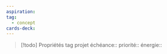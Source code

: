 ```yaml
---
aspiration: 
tag:
  - concept
cards-deck: 
---
```

> [!todo] Propriétés
> tag projet
> échéance:: 
> priorité:: 
> énergie:: 